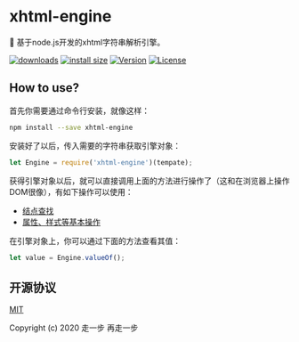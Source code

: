 # xhtml-engine
🌊 基于node.js开发的xhtml字符串解析引擎。

[![downloads](https://img.shields.io/npm/dm/xhtml-engine.svg)](https://yelloxing.github.io/npm-downloads?interval=7&packages=xhtml-engine)
[![install size](https://packagephobia.now.sh/badge?p=xhtml-engine)](https://packagephobia.now.sh/result?p=xhtml-engine)
[![Version](https://img.shields.io/npm/v/xhtml-engine.svg)](https://www.npmjs.com/package/xhtml-engine)
[![License](https://img.shields.io/npm/l/xhtml-engine.svg)](https://github.com/yelloxing/xhtml-engine/blob/master/LICENSE)

## How to use?

首先你需要通过命令行安装，就像这样：

```bash
npm install --save xhtml-engine
```

安装好了以后，传入需要的字符串获取引擎对象：

```js
let Engine = require('xhtml-engine')(tempate);
```

获得引擎对象以后，就可以直接调用上面的方法进行操作了（这和在浏览器上操作DOM很像），有如下操作可以使用：

- [结点查找](./docs/search.md)
- [属性、样式等基本操作](./docs/operate.md)

在引擎对象上，你可以通过下面的方法查看其值：

```js
let value = Engine.valueOf();
```

## 开源协议

[MIT](https://github.com/yelloxing/xhtml-engine/blob/master/LICENSE)

Copyright (c) 2020 走一步 再走一步